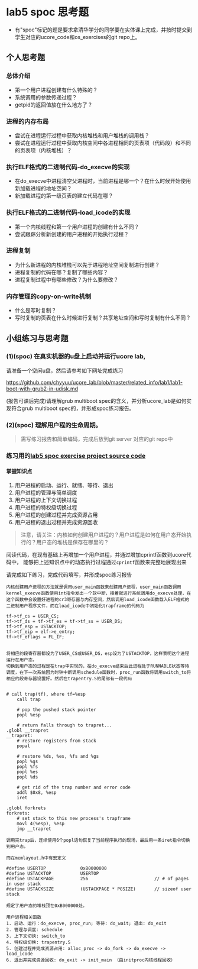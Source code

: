 # lab5 spoc 思考题

- 有"spoc"标记的题是要求拿清华学分的同学要在实体课上完成，并按时提交到学生对应的ucore_code和os_exercises的git repo上。


## 个人思考题

### 总体介绍

 - 第一个用户进程创建有什么特殊的？
 - 系统调用的参数传递过程？
 - getpid的返回值放在什么地方了？

### 进程的内存布局

 - 尝试在进程运行过程中获取内核堆栈和用户堆栈的调用栈？
 - 尝试在进程运行过程中获取内核空间中各进程相同的页表项（代码段）和不同的页表项（内核堆栈）？

### 执行ELF格式的二进制代码-do_execve的实现

 - 在do_execve中进程清空父进程时，当前进程是哪一个？在什么时候开始使用新加载进程的地址空间？
 - 新加载进程的第一级页表的建立代码在哪？

### 执行ELF格式的二进制代码-load_icode的实现

 - 第一个内核线程和第一个用户进程的创建有什么不同？
 - 尝试跟踪分析新创建的用户进程的开始执行过程？

### 进程复制

 - 为什么新进程的内核堆栈可以先于进程地址空间复制进行创建？
 - 进程复制的代码在哪？复制了哪些内容？
 - 进程复制过程中有哪些修改？为什么要修改？

### 内存管理的copy-on-write机制
 - 什么是写时复制？
 - 写时复制的页表在什么时候进行复制？共享地址空间和写时复制有什么不同？

## 小组练习与思考题

### (1)(spoc) 在真实机器的u盘上启动并运行ucore lab,

请准备一个空闲u盘，然后请参考如下网址完成练习

https://github.com/chyyuu/ucore_lab/blob/master/related_info/lab1/lab1-boot-with-grub2-in-udisk.md

(报告可课后完成)请理解grub multiboot spec的含义，并分析ucore_lab是如何实现符合grub multiboot spec的，并形成spoc练习报告。

### (2)(spoc) 理解用户程的生命周期。

> 需写练习报告和简单编码，完成后放到git server 对应的git repo中

### 练习用的[lab5 spoc exercise project source code](https://github.com/chyyuu/ucore_lab/tree/master/related_info/lab5/lab5-spoc-discuss)

#### 掌握知识点
1. 用户进程的启动、运行、就绪、等待、退出
2. 用户进程的管理与简单调度
3. 用户进程的上下文切换过程
4. 用户进程的特权级切换过程
5. 用户进程的创建过程并完成资源占用
6. 用户进程的退出过程并完成资源回收

> 注意，请关注：内核如何创建用户进程的？用户进程是如何在用户态开始执行的？用户态的堆栈是保存在哪里的？

阅读代码，在现有基础上再增加一个用户进程，并通过增加cprintf函数到ucore代码中，
能够把上述知识点中的动态执行过程通过`cprintf`函数来完整地展现出来

请完成如下练习，完成代码填写，并形成spoc练习报告

```
内核创建用户进程的方法就是调用user_main函数来创建用户进程，user_main函数调用kernel_execve函数使用int指令发出一个软中断，接着就进行系统调用do_execve处理，在这个函数中会设置好进程的cr3寄存器与内存空间，然后调用load_icode函数载入ELF格式的二进制用户程序文件，而在load_icode中初始化trapframe的代码为

tf->tf_cs = USER_CS;
tf->tf_ds = tf->tf_es = tf->tf_ss = USER_DS;
tf->tf_esp = USTACKTOP;
tf->tf_eip = elf->e_entry;
tf->tf_eflags = FL_IF;


将相应的段寄存器都设为了USER_CS或USER_DS，esp设为了USTACKTOP，这样表明这个进程运行在用户态。
切换到用户态的过程是在trap中实现的，在do_execve结束后此进程处于RUNNABLE状态等待调度，在下一次系统因为时钟中断调用schedule函数时，proc_run函数将调用switch_to将相应的段寄存器设置好。然后在trapentry.S的尾部有一段代码


# call trap(tf), where tf=%esp
    call trap

    # pop the pushed stack pointer
    popl %esp

    # return falls through to trapret...
.globl __trapret
__trapret:
    # restore registers from stack
    popal

    # restore %ds, %es, %fs and %gs
    popl %gs
    popl %fs
    popl %es
    popl %ds

    # get rid of the trap number and error code
    addl $0x8, %esp
    iret

.globl forkrets
forkrets:
    # set stack to this new process's trapframe
    movl 4(%esp), %esp
    jmp __trapret

调用完trap后，连续使用6个popl语句恢复了当前程序执行的现场，最后用一条iret指令切换到用户态。

而在memlayout.h中有宏定义

#define USERTOP             0xB0000000
#define USTACKTOP           USERTOP
#define USTACKPAGE          256                         // # of pages in user stack
#define USTACKSIZE          (USTACKPAGE * PGSIZE)       // sizeof user stack

规定了用户态的堆栈顶在0xB000000处。

用户进程相关函数
1. 启动、运行：do_execve, proc_run; 等待: do_wait; 退出: do_exit
2. 管理与调度: schedule
3. 上下文切换: switch_to
4. 特权级切换: trapentry.S
5. 创建过程并完成资源占用: alloc_proc -> do_fork -> do_execve -> load_icode
6. 退出并完成资源回收: do_exit -> init_main （由initproc内核线程回收）
```
